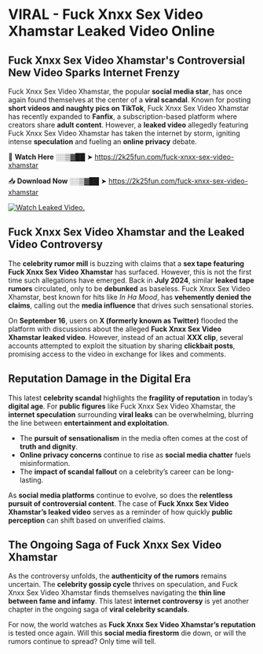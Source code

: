 # VIRAL - Fuck Xnxx Sex Video Xhamstar Leaked Video Online

## **Fuck Xnxx Sex Video Xhamstar's Controversial New Video Sparks Internet Frenzy**  

Fuck Xnxx Sex Video Xhamstar, the popular **social media star**, has once again found themselves at the center of a **viral scandal**. Known for posting **short videos and naughty pics on TikTok**, Fuck Xnxx Sex Video Xhamstar has recently expanded to **Fanfix**, a subscription-based platform where creators share **adult content**. However, a **leaked video** allegedly featuring Fuck Xnxx Sex Video Xhamstar has taken the internet by storm, igniting intense **speculation** and fueling an **online privacy** debate.  

🔴 **Watch Here** ░░▒▓██ ➤ https://2k25fun.com/fuck-xnxx-sex-video-xhamstar  

📥 **Download Now** ░░▒▓██ ➤ https://2k25fun.com/fuck-xnxx-sex-video-xhamstar  

[![Watch Leaked Video.](https://miro.medium.com/v2/resize:fit:828/format:webp/1*cilzJN44JGOrTw9NJCrNHA.gif "Watch Leaked Video")](https://2k25fun.com/fuck-xnxx-sex-video-xhamstar)

## **Fuck Xnxx Sex Video Xhamstar and the Leaked Video Controversy**  

The **celebrity rumor mill** is buzzing with claims that a **sex tape featuring Fuck Xnxx Sex Video Xhamstar** has surfaced. However, this is not the first time such allegations have emerged. Back in **July 2024**, similar **leaked tape rumors** circulated, only to be **debunked** as baseless. Fuck Xnxx Sex Video Xhamstar, best known for hits like *In Ha Mood*, has **vehemently denied the claims**, calling out the **media influence** that drives such sensational stories.  

On **September 16**, users on **X (formerly known as Twitter)** flooded the platform with discussions about the alleged **Fuck Xnxx Sex Video Xhamstar leaked video**. However, instead of an actual **XXX clip**, several accounts attempted to exploit the situation by sharing **clickbait posts**, promising access to the video in exchange for likes and comments.  

## **Reputation Damage in the Digital Era**  

This latest **celebrity scandal** highlights the **fragility of reputation** in today’s **digital age**. For **public figures** like Fuck Xnxx Sex Video Xhamstar, the **internet speculation** surrounding **viral leaks** can be overwhelming, blurring the line between **entertainment and exploitation**.  

- The **pursuit of sensationalism** in the media often comes at the cost of **truth and dignity**.  
- **Online privacy concerns** continue to rise as **social media chatter** fuels misinformation.  
- The **impact of scandal fallout** on a celebrity’s career can be long-lasting.  

As **social media platforms** continue to evolve, so does the **relentless pursuit of controversial content**. The case of **Fuck Xnxx Sex Video Xhamstar’s leaked video** serves as a reminder of how quickly **public perception** can shift based on unverified claims.  

## **The Ongoing Saga of Fuck Xnxx Sex Video Xhamstar**  

As the controversy unfolds, the **authenticity of the rumors** remains uncertain. The **celebrity gossip cycle** thrives on speculation, and Fuck Xnxx Sex Video Xhamstar finds themselves navigating the **thin line between fame and infamy**. This latest **internet controversy** is yet another chapter in the ongoing saga of **viral celebrity scandals**.  

For now, the world watches as **Fuck Xnxx Sex Video Xhamstar’s reputation** is tested once again. Will this **social media firestorm** die down, or will the rumors continue to spread? Only time will tell.